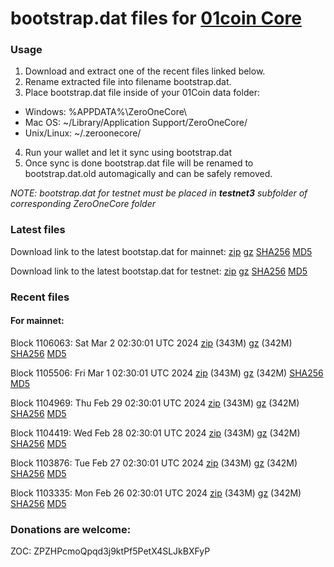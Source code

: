 # bootstrap.dat files for [01coin Core](https://01coin.io)

### Usage

1. Download and extract one of the recent files linked below.
2. Rename extracted file into filename bootstrap.dat.
3. Place bootstrap.dat file inside of your 01Coin data folder:
 - Windows: %APPDATA%\ZeroOneCore\
 - Mac OS: ~/Library/Application Support/ZeroOneCore/
 - Unix/Linux: ~/.zeroonecore/
4. Run your wallet and let it sync using bootstrap.dat
5. Once sync is done bootstrap.dat file will be renamed to bootstrap.dat.old automagically and can be safely removed.

_NOTE: bootstrap.dat for testnet must be placed in **testnet3** subfolder of corresponding ZeroOneCore folder_

### Latest files
Download link to the latest bootstap.dat for mainnet: [zip](https://files.01coin.io/mainnet/bootstrap.dat.zip) [gz](https://files.01coin.io/mainnet/bootstrap.dat.tar.gz) [SHA256](https://files.01coin.io/mainnet/sha256.txt) [MD5](https://files.01coin.io/mainnet/md5.txt)

Download link to the latest bootstap.dat for testnet: [zip](https://files.01coin.io/testnet/bootstrap.dat.zip) [gz](https://files.01coin.io/testnet/bootstrap.dat.tar.gz) [SHA256](https://files.01coin.io/testnet/sha256.txt) [MD5](https://files.01coin.io/testnet/md5.txt)

### Recent files

#### For mainnet:

Block 1106063: Sat Mar  2 02:30:01 UTC 2024 [zip](https://files.01coin.io/mainnet/2024-03-02/bootstrap.dat.zip) (343M) [gz](https://files.01coin.io/mainnet/2024-03-02/bootstrap.dat.tar.gz) (342M) [SHA256](https://files.01coin.io/mainnet/2024-03-02/sha256.txt) [MD5](https://files.01coin.io/mainnet/2024-03-02/md5.txt)

Block 1105506: Fri Mar  1 02:30:01 UTC 2024 [zip](https://files.01coin.io/mainnet/2024-03-01/bootstrap.dat.zip) (343M) [gz](https://files.01coin.io/mainnet/2024-03-01/bootstrap.dat.tar.gz) (342M) [SHA256](https://files.01coin.io/mainnet/2024-03-01/sha256.txt) [MD5](https://files.01coin.io/mainnet/2024-03-01/md5.txt)

Block 1104969: Thu Feb 29 02:30:01 UTC 2024 [zip](https://files.01coin.io/mainnet/2024-02-29/bootstrap.dat.zip) (343M) [gz](https://files.01coin.io/mainnet/2024-02-29/bootstrap.dat.tar.gz) (342M) [SHA256](https://files.01coin.io/mainnet/2024-02-29/sha256.txt) [MD5](https://files.01coin.io/mainnet/2024-02-29/md5.txt)

Block 1104419: Wed Feb 28 02:30:01 UTC 2024 [zip](https://files.01coin.io/mainnet/2024-02-28/bootstrap.dat.zip) (343M) [gz](https://files.01coin.io/mainnet/2024-02-28/bootstrap.dat.tar.gz) (342M) [SHA256](https://files.01coin.io/mainnet/2024-02-28/sha256.txt) [MD5](https://files.01coin.io/mainnet/2024-02-28/md5.txt)

Block 1103876: Tue Feb 27 02:30:01 UTC 2024 [zip](https://files.01coin.io/mainnet/2024-02-27/bootstrap.dat.zip) (343M) [gz](https://files.01coin.io/mainnet/2024-02-27/bootstrap.dat.tar.gz) (342M) [SHA256](https://files.01coin.io/mainnet/2024-02-27/sha256.txt) [MD5](https://files.01coin.io/mainnet/2024-02-27/md5.txt)

Block 1103335: Mon Feb 26 02:30:01 UTC 2024 [zip](https://files.01coin.io/mainnet/2024-02-26/bootstrap.dat.zip) (343M) [gz](https://files.01coin.io/mainnet/2024-02-26/bootstrap.dat.tar.gz) (342M) [SHA256](https://files.01coin.io/mainnet/2024-02-26/sha256.txt) [MD5](https://files.01coin.io/mainnet/2024-02-26/md5.txt)


### Donations are welcome:

ZOC: ZPZHPcmoQpqd3j9ktPf5PetX4SLJkBXFyP

